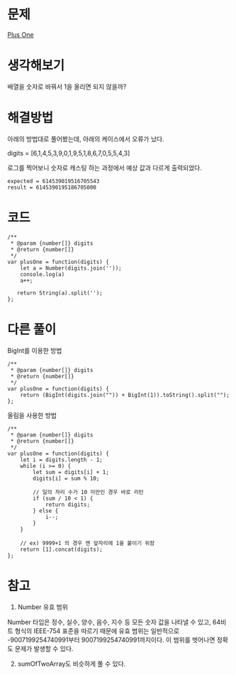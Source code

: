 # 문제

[Plus One](https://leetcode.com/problems/plus-one/)

# 생각해보기

배열을 숫자로 바꿔서 1을 올리면 되지 않을까?

# 해결방법

아래의 방법대로 풀어봤는데, 아래의 케이스에서 오류가 났다.

digits = [6,1,4,5,3,9,0,1,9,5,1,8,6,7,0,5,5,4,3]

로그를 찍어보니 숫자로 캐스팅 하는 과정에서 예상 값과 다르게 출력되었다.

```
expected = 614539019516705543
result = 6145390195186705000
```

# 코드

```
/**
 * @param {number[]} digits
 * @return {number[]}
 */
var plusOne = function(digits) {
    let a = Number(digits.join(''));
    console.log(a)
    a++;

   return String(a).split('');
};
```

# 다른 풀이

BigInt를 이용한 방법

```
/**
 * @param {number[]} digits
 * @return {number[]}
 */
var plusOne = function(digits) {
    return (BigInt(digits.join("")) + BigInt(1)).toString().split("");
};

```

올림을 사용한 방법

```
/**
 * @param {number[]} digits
 * @return {number[]}
 */
var plusOne = function(digits) {
    let i = digits.length - 1;
    while (i >= 0) {
        let sum = digits[i] + 1;
        digits[i] = sum % 10;

        // 일의 자리 수가 10 미만인 경우 바로 리턴
        if (sum / 10 < 1) {
            return digits;
        } else {
            i--;
        }
    }

    // ex) 9999+1 의 경우 맨 앞자리에 1을 붙이기 위함
    return [1].concat(digits);
};
```

# 참고

1. Number 유효 범위

Number 타입은 정수, 실수, 양수, 음수, 지수 등 모든 숫자 값을 나타낼 수 있고, 64비트 형식의 IEEE-754 표준을 따르기 때문에 유효 범위는 일반적으로 -9007199254740991부터 9007199254740991까지이다. 이 범위를 벗어나면 정확도 문제가 발생할 수 있다.

2. sumOfTwoArray도 비슷하게 풀 수 있다.
